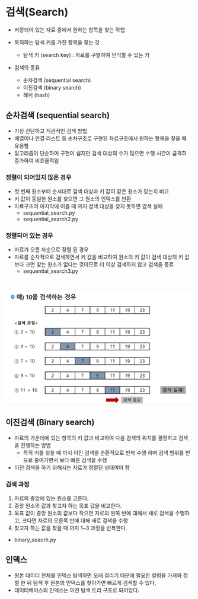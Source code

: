 # 검색(Search)
- 저장되어 있는 자료 중에서 원하는 항목을 찾는 작업
- 목적하는 탐색 키를 가진 항목을 찾는 것
    - 탐색 키 (search key) : 자료를 구별하여 인식할 수 있는 키
    
- 검색의 종류
    - 순차검색 (sequential search)
    - 이진검색 (binary search)
    - 해쉬 (hash)
    
## 순차검색 (sequential search)
- 가장 간단하고 직관적인 검색 방법
- 배열이나 연결 리스트 등 순차구조로 구현된 자료구조에서 원하는 항목을 찾을 때 유용함
- 알고리즘이 단순하여 구현이 쉽지만 검색 대상의 수가 많으면 수행 시간이 급격히 증가하여 비효율적임

### 정렬이 되어있지 않은 경우
- 첫 번째 원소부터 순서대로 검색 대상과 키 값이 같은 원소가 있는지 비교
- 키 값이 동일한 원소를 찾으면 그 원소의 인덱스를 반환
- 자료구조의 마지막에 이를 때 까지 검색 대상을 찾지 못하면 검색 실패
    - sequential_search.py
    - sequential_search2.py
    
### 정렬되어 있는 경우
- 자료가 오름 차순으로 정렬 된 경우 
- 자료를 순차적으로 검색하면서 키 값을 비교하여 원소의 키 값이 검색 대상의 키 값보다 크면 찾는 원소가 없다는 것이므로 더 이상 검색하지 않고 검색을 종료
  - sequential_search3.py
<br>
  
![img.png](img/sequential_search.png)
<br>

## 이진검색 (Binary search)
- 자료의 가운데에 있는 항목의 키 값과 비교하여 다음 검색의 위치를 결정하고 검색을 진행하는 방법
  - 목적 키를 찾을 때 까지 이진 검색을 순환적으로 반복 수행 하며 검색 범위를 반으로 줄여가면서 보다 빠른 검색을 수행
- 이진 검색을 하기 위해서는 자료가 정렬된 상태여야 함

### 검색 과정
1. 자료의 중앙에 있는 원소를 고른다.
2. 중앙 원소의 값과 찾고자 하는 목표 값을 비교한다.
3. 목표 값이 중앙 원소의 값보다 작으면 자료의 왼쪽 반에 대해서 새로 검색을 수행하고, 크다면 자료의 오른쪽 반에 대해 새로 검색을 수행
4. 찾고자 하는 값을 찾을 때 까지 1~3 과정을 반복한다.
  - binary_seacrh.py

## 인덱스
- 원본 데이터 전체를 인덱스 탐색하면 오래 걸리기 때문에 필요한 컬럼을 가져와 정렬 한 뒤 탐색 후 원본의 인덱스를 찾아가면 빠르게 검색할 수 있다,
- 데이터베이스의 인덱스는 이진 탐색 트리 구조로 되어있다.
